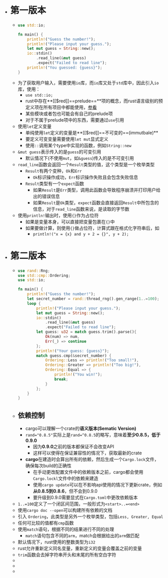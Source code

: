 - # 第一版本
	- ```rust
	  use std::io;
	  
	  fn main() {
	      println!("Guess the number!");
	      println!("Please input your guess.");
	      let mut guess = String::new();
	      io::stdin()
	          .read_line(&mut guess)
	          .expect("Failed to read line");
	      println!("You guessed: {guess}");
	  }
	  ```
	- 为了获取用户输入，需要使用``io``库，而``io``库又处于``std``库中，因此引入``io``库，使用：
		- ``use std::io;``
		- rust中存在**[[$red]]==prelude==**项的概念，而rust语言级别的预定义项在所有项目中都能使用，[参看](https://doc.rust-lang.org/std/prelude/index.html)
		- 某些模块或者包也可能会有自己的prelude项
		- 对于不属于prelude项中的东西，需要通过``use``引用
	- 使用``let``定义变量
		- 单纯使用``let``定义的变量是**[[$red]]==不可变的==(immutbale)**
		- 要定义可变变量需要使用``let mut``显式定义
		- 使用`::`调用某个type中实现的函数，例如`String::new`
	- `&mut guess`表示传入的是`guess`的可变引用
		- 默认情况下(不使用`mut`，如`&guess`)传入的是不可变引用
	- `read_line`函数会返回一个`Result`类型的值，这个类型是一个枚举类型
		- `Result`有两个变种，`Ok`和`Err`
			- `Ok`标识操作成功，`Err`标识操作失败且会包含失败信息
		- `Result`类型有一个`expect`函数
			- 如果`Result`是`Err`类型，调用此函数会导致程序崩溃并打印用户给出的错误信息
			- 如果`Result`是`Ok`类型，`expect`函数会直接返回`Result`中所包含的信息，对于`read_line`函数来说，是读取的字节数
	- 使用`println!`输出时，使用`{}`作为占位符
		- 如果是变量本身，可以直接把变量包裹在`{}`中
		- 如果要做计算，则使用`{}`做占位符，计算式跟在格式化字符串后，如
			- `println!("x = {x} and y + 2 = {}", y + 2);`
- # 第二版本
	- ```rust
	  use rand::Rng;
	  use std::cmp::Ordering;
	  use std::io;
	  
	  fn main() {
	      println!("Guess the number!");
	      let secret_number = rand::thread_rng().gen_range(1..=100);
	      loop {
	          println!("Please input your guess.");
	          let mut guess = String::new();
	          io::stdin()
	              .read_line(&mut guess)
	              .expect("Failed to read line");
	          let guess: u32 = match guess.trim().parse(){
	              Ok(num) => num,
	              Err(_) => continue
	          };
	          println!("Your guess: {guess}");
	          match guess.cmp(&secret_number) {
	              Ordering::Less => println!("Too small!"),
	              Ordering::Greater => println!("Too big!"),
	              Ordering::Equal => {
	                  println!("You win!");
	                  break;
	              }
	          };
	      }
	  }
	  ```
	- ## 依赖控制
		- cargo可以理解一个crate的**语义版本(Sematic Version)**
		- ``rand="0.8.5"``实际上是``rand=^0.8.5``的略写，意味着**至少0.8.5，低于0.9.0**
			- 因为**0.9.0**之前的版本都保证不会改变API
			- 这样可以使得在保证兼容性的情况下，获取最新的crate
		- **cargo**在建造时会算出所有的依赖，然后生成一个``Cargo.lock``文件，确保每次build的正确性
			- 在手动更改配置文件中的依赖版本之前，cargo都会使用``Cargo.lockl``文件中的依赖来建造
			- 使用``cargo update``可以在不影响api使用的情况下更新crate，例如**从0.8.5到0.8.6**，但不会到0.9.0
			- 要升级到0.9.0需要显式在``Cargo.toml``中更改依赖版本
	- ``1..=100``定义了一个闭区间范围，一般形式为``<start>..=<end>``
	- 使用``cargo doc --open``可以构建所有依赖的文档
	- 引入 ``Ordering``，此类型是另外一个枚举类型，包括``Less, Greater, Equal``
	- 任何可比较的值都有``cmp``函数
	- 使用``match``语句，根据不同的结果进行不同的处理
		- ``match``语句包含不同的``arm``，match会根据给出的``arm``做匹配
	- 默认情况下，rust使用的整数类型为``i32``
	- rust允许重新定义同名变量，重新定义的变量会覆盖之前的变量
	- ``trim``函数会去掉字符串开头和末尾的所有空白字符
	-
	-
	-